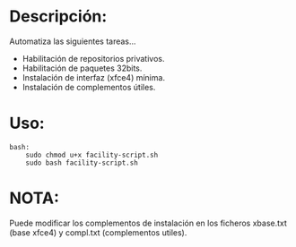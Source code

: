 # Descripción:
  
Automatiza las siguientes tareas...
- Habilitación de repositorios privativos.
- Habilitación de paquetes 32bits.
- Instalación de interfaz (xfce4) mínima.
- Instalación de complementos útiles.


# Uso:

```
bash:
    sudo chmod u+x facility-script.sh
    sudo bash facility-script.sh
```


# NOTA:
  
Puede modificar los complementos de instalación en los ficheros xbase.txt (base xfce4) y compl.txt (complementos utiles).
